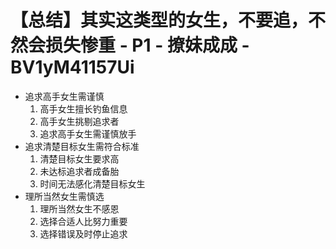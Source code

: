 # 【总结】其实这类型的女生，不要追，不然会损失惨重 - P1 - 撩妹成成 - BV1yM41157Ui

-   追求高手女生需谨慎
    1.  高手女生擅长钓鱼信息
    2.  高手女生挑剔追求者
    3.  追求高手女生需谨慎放手
-   追求清楚目标女生需符合标准
    1.  清楚目标女生要求高
    2.  未达标追求者成备胎
    3.  时间无法感化清楚目标女生
-   理所当然女生需慎选
    1.  理所当然女生不感恩
    2.  选择合适人比努力重要
    3.  选择错误及时停止追求